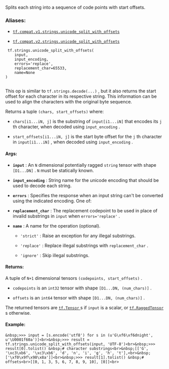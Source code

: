 Splits each string into a sequence of code points with start offsets.



### Aliases:

- [ `tf.compat.v1.strings.unicode_split_with_offsets` ](/api_docs/python/tf/strings/unicode_split_with_offsets)

- [ `tf.compat.v2.strings.unicode_split_with_offsets` ](/api_docs/python/tf/strings/unicode_split_with_offsets)



```
 tf.strings.unicode_split_with_offsets(
    input,
    input_encoding,
    errors='replace',
    replacement_char=65533,
    name=None
)
 
```

This op is similar to  `tf.strings.decode(...)` , but it also returns the
start offset for each character in its respective string.  This information
can be used to align the characters with the original byte sequence.

Returns a tuple  `(chars, start_offsets)`  where:


-  `chars[i1...iN, j]`  is the substring of  `input[i1...iN]`  that encodes its
 `j` th character, when decoded using  `input_encoding` .

-  `start_offsets[i1...iN, j]`  is the start byte offset for the  `j` th
character in  `input[i1...iN]` , when decoded using  `input_encoding` .



#### Args:

- **`input`** : An  `N`  dimensional potentially ragged  `string`  tensor with shape
 `[D1...DN]` .   `N`  must be statically known.

- **`input_encoding`** : String name for the unicode encoding that should be used to
decode each string.

- **`errors`** : Specifies the response when an input string can't be converted
using the indicated encoding. One of:


- **`replacement_char`** : The replacement codepoint to be used in place of invalid
substrings in  `input`  when  `errors='replace'` .

- **`name`** : A name for the operation (optional).


    -  `'strict'` : Raise an exception for any illegal substrings.

    -  `'replace'` : Replace illegal substrings with  `replacement_char` .

    -  `'ignore'` : Skip illegal substrings.



#### Returns:
A tuple of  `N+1`  dimensional tensors  `(codepoints, start_offsets)` .


-  `codepoints`  is an  `int32`  tensor with shape  `[D1...DN, (num_chars)]` .

-  `offsets`  is an  `int64`  tensor with shape  `[D1...DN, (num_chars)]` .

The returned tensors are [ `tf.Tensor` ](https://tensorflow.google.cn/api_docs/python/tf/Tensor)s if  `input`  is a scalar, or
[ `tf.RaggedTensor` ](https://tensorflow.google.cn/api_docs/python/tf/RaggedTensor)s otherwise.



#### Example:

>
<devsite-code><pre class="" translate="no" dir="ltr" is-upgraded=""> `&nbsp;>>> input = [s.encode('utf8') for s in (u'G\xf6\xf6dnight', u'\U0001f60a')]<br>&nbsp;>>> result = tf.strings.unicode_split_with_offsets(input, 'UTF-8')<br>&nbsp;>>> result[0].tolist() &nbsp;# character substrings<br>&nbsp;[['G', '\xc3\xb6', '\xc3\xb6', 'd', 'n', 'i', 'g', 'h', 't'],<br>&nbsp; ['\xf0\x9f\x98\x8a']]<br>&nbsp;>>> result[1].tolist() &nbsp;# offsets<br>[[0, 1, 3, 5, 6, 7, 8, 9, 10], [0]]<br>` </pre></devsite-code>

